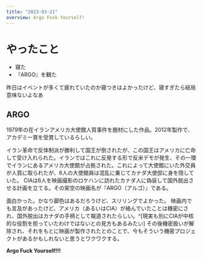 ```yaml
---
title: "2023-03-21"
overview: Argo Fxxk Yourself!
---
```


# やったこと

- 寝た
- 『ARGO』を観た

昨日はイベントが多くて疲れていたのか寝つきはよかったけど、寝すぎたら結局意味ないよなあ

## ARGO

1979年の在イランアメリカ大使館人質事件を題材にした作品。2012年製作で、アカデミー賞を受賞しているらしい。

イラン革命で反体制派が勝利して国王が倒されたが、この国王はアメリカに亡命して受け入れられた。イランではこれに反発する形で反米デモが発生、その一環でイランにあるアメリカ大使館が占拠された。これによって大使館にいた外交員が人質に取られたが、6人の大使館員は混乱に乗じてカナダ大使邸に身を隠していた。
CIAは6人を映画撮影のロケハンに訪れたカナダ人に偽装して国外脱出させる計画を立てる。その架空の映画名が『ARGO（アルゴ）』である。

面白かった。かなり脚色はあるだろうけど、スリリングでよかった。
映画内でも言及があったけど、アメリカ（あるいはCIA）が絡んでいたことは機密にされ、国外脱出はカナダの手柄として報道されたらしい。^[現実も別にCIAが中核的な役割を担っていたわけではないとの見方もあるみたい]
その後機密扱いが解除され、それをもとに映画が製作されたとのことで、今もそういう機密プロジェクトがあるかもしれないと思うとワクワクする。

**Argo Fuck Yourself!!!**
